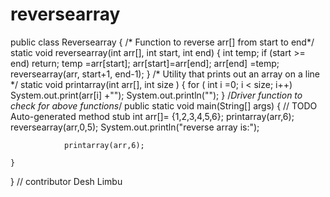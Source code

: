 # reversearray
public class Reversearray {
	/* Function to reverse arr[] from start to end*/
	static void reversearray(int arr[], int start, int end) {
		int temp;
		if (start >= end)
			return;
		temp =arr[start];
		arr[start]=arr[end];
		arr[end] =temp;
		reversearray(arr, start+1, end-1);
	}
	/* Utility that prints out an array on a line */
 static void printarray(int arr[], int size	) {
	 for ( int i =0; i < size; i++)
		 System.out.print(arr[i] +"");
	 System.out.println("");
 }
 /*Driver function to check for above functions*/
	public static void main(String[] args) {
		// TODO Auto-generated method stub
		int arr[]= {1,2,3,4,5,6};
		printarray(arr,6);
		reversearray(arr,0,5);
		System.out.println("reverse array is:");
	
				printarray(arr,6);	

	}

}
// contributor Desh Limbu 
